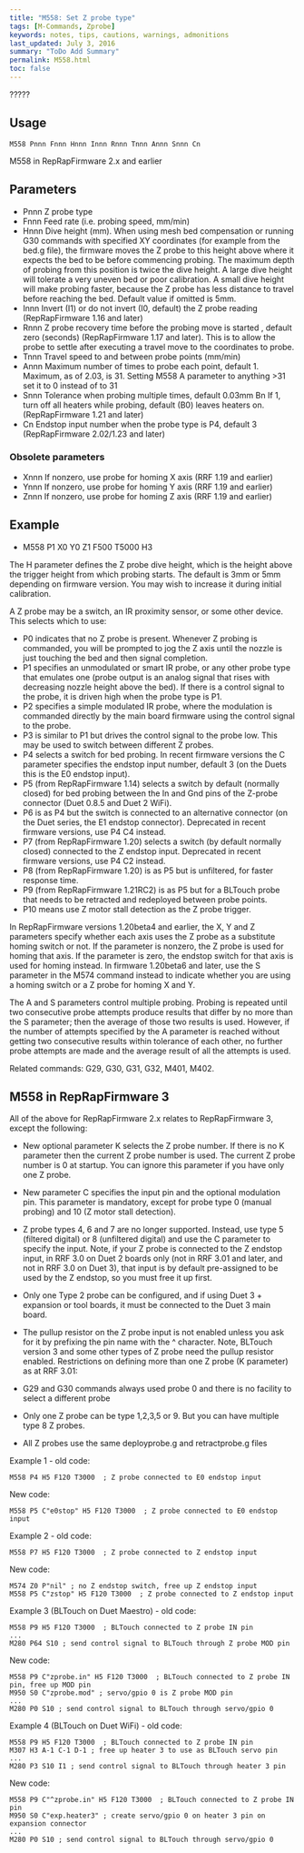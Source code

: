 ```yaml
---
title: "M558: Set Z probe type" 
tags: [M-Commands, Zprobe]
keywords: notes, tips, cautions, warnings, admonitions
last_updated: July 3, 2016
summary: "ToDo Add Summary"
permalink: M558.html
toc: false
---
```


?????


## Usage ##
```
M558 Pnnn Fnnn Hnnn Innn Rnnn Tnnn Annn Snnn Cn
```

M558 in RepRapFirmware 2.x and earlier

## Parameters ##

+ Pnnn Z probe type
+ Fnnn Feed rate (i.e. probing speed, mm/min)
+ Hnnn Dive height (mm). When using mesh bed compensation or running G30 commands with specified XY coordinates (for example from the bed.g file), the firmware moves the Z probe to this height above where it expects the bed to be before commencing probing. The maximum depth of probing from this position is twice the dive height. A large dive height will tolerate a very uneven bed or poor calibration. A small dive height will make probing faster, because the Z probe has less distance to travel before reaching the bed. Default value if omitted is 5mm.
+ Innn Invert (I1) or do not invert (I0, default) the Z probe reading (RepRapFirmware 1.16 and later)
+ Rnnn Z probe recovery time before the probing move is started , default zero (seconds) (RepRapFirmware 1.17 and later). This is to allow the probe to settle after executing a travel move to the coordinates to probe.
+ Tnnn Travel speed to and between probe points (mm/min)
+ Annn Maximum number of times to probe each point, default 1. Maximum, as of 2.03, is 31. Setting M558 A parameter to anything >31 set it to 0 instead of to 31
+ Snnn Tolerance when probing multiple times, default 0.03mm
Bn If 1, turn off all heaters while probing, default (B0) leaves heaters on. (RepRapFirmware 1.21 and later)
+ Cn Endstop input number when the probe type is P4, default 3 (RepRapFirmware 2.02/1.23 
and later)

### Obsolete parameters ###

+ Xnnn If nonzero, use probe for homing X axis (RRF 1.19 and earlier)
+ Ynnn If nonzero, use probe for homing Y axis (RRF 1.19 and earlier)
+ Znnn If nonzero, use probe for homing Z axis (RRF 1.19 and earlier)

## Example ##

+ M558 P1 X0 Y0 Z1 F500 T5000 H3

The H parameter defines the Z probe dive height, which is the height above the trigger height from which probing starts. The default is 3mm or 5mm depending on firmware version. You may wish to increase it during initial calibration.

A Z probe may be a switch, an IR proximity sensor, or some other device. This selects which to use:

+ P0 indicates that no Z probe is present. Whenever Z probing is commanded, you will be prompted to jog the Z axis until the nozzle is just touching the bed and then signal completion.
+ P1 specifies an unmodulated or smart IR probe, or any other probe type that emulates one (probe output is an analog signal that rises with decreasing nozzle height above the bed). If there is a control signal to the probe, it is driven high when the probe type is P1.
+ P2 specifies a simple modulated IR probe, where the modulation is commanded directly by the main board firmware using the control signal to the probe.
+ P3 is similar to P1 but drives the control signal to the probe low. This may be used to switch between different Z probes.
+ P4 selects a switch for bed probing. In recent firmware versions the C parameter specifies the endstop input number, default 3 (on the Duets this is the E0 endstop input).
+ P5 (from RepRapFirmware 1.14) selects a switch by default (normally closed) for bed probing between the In and Gnd pins of the Z-probe connector (Duet 0.8.5 and Duet 2 WiFi).
+ P6 is as P4 but the switch is connected to an alternative connector (on the Duet series, the E1 endstop connector). Deprecated in recent firmware versions, use P4 C4 instead.
+ P7 (from RepRapFirmware 1.20) selects a switch (by default normally closed) connected to the Z endstop input. Deprecated in recent firmware versions, use P4 C2 instead.
+ P8 (from RepRapFirmware 1.20) is as P5 but is unfiltered, for faster response time.
+ P9 (from RepRapFirmware 1.21RC2) is as P5 but for a BLTouch probe that needs to be retracted and redeployed between probe points.
+ P10 means use Z motor stall detection as the Z probe trigger.

In RepRapFirmware versions 1.20beta4 and earlier, the X, Y and Z parameters specify whether each axis uses the Z probe as a substitute homing switch or not. If the parameter is nonzero, the Z probe is used for homing that axis. If the parameter is zero, the endstop switch for that axis is used for homing instead. In firmware 1.20beta6 and later, use the S parameter in the M574 command instead to indicate whether you are using a homing switch or a Z probe for homing X and Y.

The A and S parameters control multiple probing. Probing is repeated until two consecutive probe attempts produce results that differ by no more than the S parameter; then the average of those two results is used. However, if the number of attempts specified by the A parameter is reached without getting two consecutive results within tolerance of each other, no further probe attempts are made and the average result of all the attempts is used.

Related commands: G29, G30, G31, G32, M401, M402.

## M558 in RepRapFirmware 3 ##

All of the above for RepRapFirmware 2.x relates to RepRapFirmware 3, except the following:

+ New optional parameter K selects the Z probe number. If there is no K parameter then the current Z probe number is used. The current Z probe number is 0 at startup. You can ignore this parameter if you have only one Z probe.
+ New parameter C specifies the input pin and the optional modulation pin. This parameter is mandatory, except for probe type 0 (manual probing) and 10 (Z motor stall detection).
+ Z probe types 4, 6 and 7 are no longer supported. Instead, use type 5 (filtered digital) or 8 (unfiltered digital) and use the C parameter to specify the input. Note, if your Z probe is connected to the Z endstop input, in RRF 3.0 on Duet 2 boards only (not in RRF 3.01 and later, and not in RRF 3.0 on Duet 3), that input is by default pre-assigned to be used by the Z endstop, so you must free it up first.
+ Only one Type 2 probe can be configured, and if using Duet 3 + expansion or tool boards, it must be connected to the Duet 3 main board.
+ The pullup resistor on the Z probe input is not enabled unless you ask for it by prefixing the pin name with the ^ character. Note, BLTouch version 3 and some other types of Z probe need the pullup resistor enabled.
Restrictions on defining more than one Z probe (K parameter) as at RRF 3.01:

+ G29 and G30 commands always used probe 0 and there is no facility to select a different probe
+ Only one Z probe can be type 1,2,3,5 or 9. But you can have multiple type 8 Z probes.
+ All Z probes use the same deployprobe.g and retractprobe.g files

Example 1 - old code: 

```
M558 P4 H5 F120 T3000  ; Z probe connected to E0 endstop input
```

New code: 

```
M558 P5 C"e0stop" H5 F120 T3000  ; Z probe connected to E0 endstop input
```

Example 2 - old code:

```
M558 P7 H5 F120 T3000  ; Z probe connected to Z endstop input
```

New code:

```
M574 Z0 P"nil" ; no Z endstop switch, free up Z endstop input
M558 P5 C"zstop" H5 F120 T3000  ; Z probe connected to Z endstop input
```

Example 3 (BLTouch on Duet Maestro) - old code:

```
M558 P9 H5 F120 T3000  ; BLTouch connected to Z probe IN pin
...
M280 P64 S10 ; send control signal to BLTouch through Z probe MOD pin
```

New code:

```
M558 P9 C"zprobe.in" H5 F120 T3000  ; BLTouch connected to Z probe IN pin, free up MOD pin
M950 S0 C"zprobe.mod" ; servo/gpio 0 is Z probe MOD pin
...
M280 P0 S10 ; send control signal to BLTouch through servo/gpio 0
```

Example 4 (BLTouch on Duet WiFi) - old code:

```
M558 P9 H5 F120 T3000  ; BLTouch connected to Z probe IN pin
M307 H3 A-1 C-1 D-1 ; free up heater 3 to use as BLTouch servo pin
...
M280 P3 S10 I1 ; send control signal to BLTouch through heater 3 pin
```

New code:

```
M558 P9 C"^zprobe.in" H5 F120 T3000  ; BLTouch connected to Z probe IN pin
M950 S0 C"exp.heater3" ; create servo/gpio 0 on heater 3 pin on expansion connector
...
M280 P0 S10 ; send control signal to BLTouch through servo/gpio 0
```
